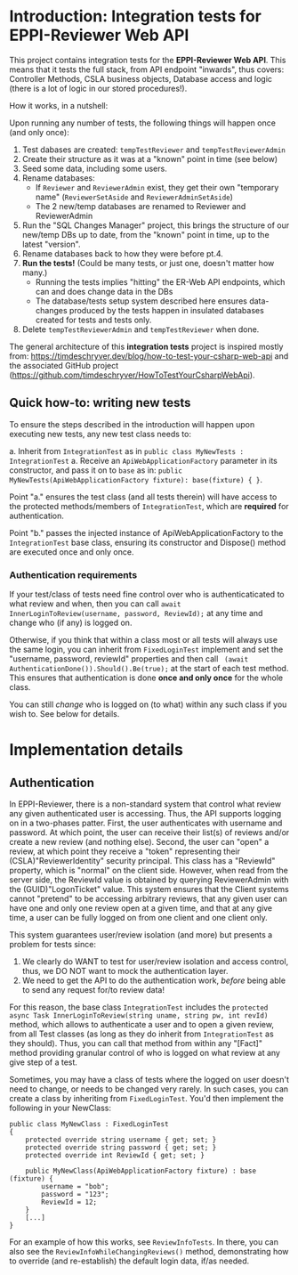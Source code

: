 ﻿# Introduction: Integration tests for EPPI-Reviewer Web API

This project contains integration tests for the **EPPI-Reviewer Web API**. This means that it tests the full stack, from API endpoint "inwards", thus covers: Controller Methods, CSLA business objects, Database access and logic (there is a lot of logic in our stored procedures!).

How it works, in a nutshell:

Upon running any number of tests, the following things will happen once (and only once):

1. Test dabases are created: `tempTestReviewer` and `tempTestReviewerAdmin`
1. Create their structure as it was at a "known" point in time (see below)	
1. Seed some data, including some users.
1. Rename databases:
	- If `Reviewer` and `ReviewerAdmin` exist, they get their own "temporary name" (`ReviewerSetAside` and `ReviewerAdminSetAside`)
	- The 2 new/temp databases are renamed to Reviewer and ReviewerAdmin
1. Run the "SQL Changes Manager" project, this brings the structure of our new/temp DBs up to date, from the "known" point in time, up to the latest "version".
1. Rename databases back to how they were before pt.4. 
1. **Run the tests!** (Could be many tests, or just one, doesn't matter how many.)
    - Running the tests implies "hitting" the ER-Web API endpoints, which can and does change data in the DBs
	- The database/tests setup system described here ensures data-changes produced by the tests happen in insulated databases created for tests and tests only.
1. Delete `tempTestReviewerAdmin` and `tempTestReviewer` when done.

The general architecture of this **integration tests** project is inspired mostly from: https://timdeschryver.dev/blog/how-to-test-your-csharp-web-api and the associated GitHub project (https://github.com/timdeschryver/HowToTestYourCsharpWebApi).

## Quick how-to: writing new tests

To ensure the steps described in the introduction will happen upon executing new tests, any new test class needs to:

a. Inherit from `IntegrationTest` as in `public class MyNewTests : IntegrationTest`
a. Receive an `ApiWebApplicationFactory` parameter in its constructor, and pass it on to `base` as in: `public MyNewTests(ApiWebApplicationFactory fixture): base(fixture) { }`. 

Point "a." ensures the test class (and all tests therein) will have access to the protected methods/members of `IntegrationTest`, which are **required** for authentication.

Point "b." passes the injected instance of ApiWebApplicationFactory to the `IntegrationTest` base class, ensuring its constructor and Dispose() method are executed once and only once.

### Authentication requirements

If your test/class of tests need fine control over who is authenticaticated to what review and when, then you can call `await InnerLoginToReview(username, password, ReviewId);` at any time and change who (if any) is logged on.

Otherwise, if you think that within a class most or all tests will always use the same login, you can inherit from `FixedLoginTest` implement and set the "username, password, reviewId" properties and then call ` (await AuthenticationDone()).Should().Be(true);` at the start of each test method. This ensures that authentication is done **once and only once** for the whole class.

You can still _change_ who is logged on (to what) within any such class if you wish to. See below for details.


# Implementation details

## Authentication

In EPPI-Reviewer, there is a non-standard system that control what review any given authenticated user is accessing. Thus, the API supports logging on in a two-phases patter. First, the user authenticates with username and password. At which point, the user can receive their list(s) of reviews and/or create a new review (and nothing else). Second, the user can "open" a review, at which point they receive a "token" representing their (CSLA)"ReviewerIdentity" security principal. This class has a "ReviewId" property, which is "normal" on the client side. However, when read from the server side, the ReviewId value is obtained by querying ReviewerAdmin with the (GUID)"LogonTicket" value. This system ensures that the Client systems cannot "pretend" to be accessing arbitrary reviews, that any given user can have one and only one review open at a given time, and that at any give time, a user can be fully logged on from one client and one client only.

This system guarantees user/review isolation (and more) but presents a problem for tests since:

1. We clearly do WANT to test for user/review isolation and access control, thus, we DO NOT want to mock the authentication layer.
1. We need to get the API to do the authentication work, *before* being able to send any request for/to review data!

For this reason, the base class `IntegrationTest` includes the `protected async Task InnerLoginToReview(string uname, string pw, int revId)` method, which allows to authenticate a user and to open a given review, from all Test classes (as long as they do inherit from `IntegrationTest` as they should). Thus, you can call that method from within any "[Fact]" method providing granular control of who is logged on what review at any give step of a test.

Sometimes, you may have a class of tests where the logged on user doesn't need to change, or needs to be changed very rarely. In such cases, you can create a class by inheriting from `FixedLoginTest`.
You'd then implement the following in your NewClass:

```
public class MyNewClass : FixedLoginTest
{
    protected override string username { get; set; }
    protected override string password { get; set; }
    protected override int ReviewId { get; set; }
    
    public MyNewClass(ApiWebApplicationFactory fixture) : base (fixture) {
        username = "bob";
        password = "123";
        ReviewId = 12;
    }
    [...]
}
```

For an example of how this works, see `ReviewInfoTests`. In there, you can also see the `ReviewInfoWhileChangingReviews()` method, demonstrating how to override (and re-establish) the default login data, if/as needed.

